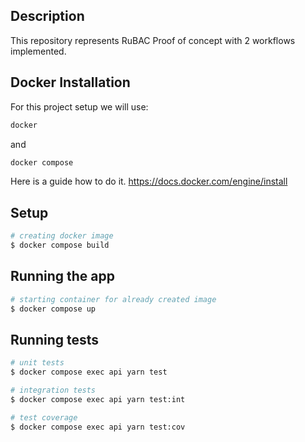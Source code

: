 ## Description

This repository represents RuBAC Proof of concept with 2 workflows implemented.

## Docker Installation
For this project setup we will use:

```bash
docker 
```
and
```bash
docker compose
```

Here is a guide how to do it.
https://docs.docker.com/engine/install

## Setup

```bash
# creating docker image
$ docker compose build
```

## Running the app

```bash
# starting container for already created image
$ docker compose up

```

## Running tests

```bash
# unit tests
$ docker compose exec api yarn test

# integration tests
$ docker compose exec api yarn test:int

# test coverage
$ docker compose exec api yarn test:cov
```

